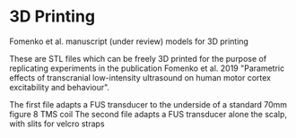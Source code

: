 # 3D Printing
Fomenko et al. manuscript (under review) models for 3D printing

These are STL files which can be freely 3D printed for the purpose of replicating experiments in the publication 
Fomenko et al. 2019 "Parametric effects of transcranial low-intensity ultrasound on human motor cortex excitability and behaviour".

The first file adapts a FUS transducer to the underside of a standard 70mm figure 8 TMS coil
The second file adapts a FUS transducer alone the scalp, with slits for velcro straps 
